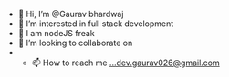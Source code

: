 - 👋 Hi, I’m @Gaurav bhardwaj
- 👀 I’m interested in full stack development
- 🌱 I am nodeJS freak
- 💞️ I’m looking to collaborate on 
- - 📫 How to reach me ...dev.gaurav026@gmail.com

<!---
Gaurav07-droid/Gaurav07-droid is a ✨ special ✨ repository because its `README.md` (this file) appears on your GitHub profile.
You can click the Preview link to take a look at your changes.
--->

